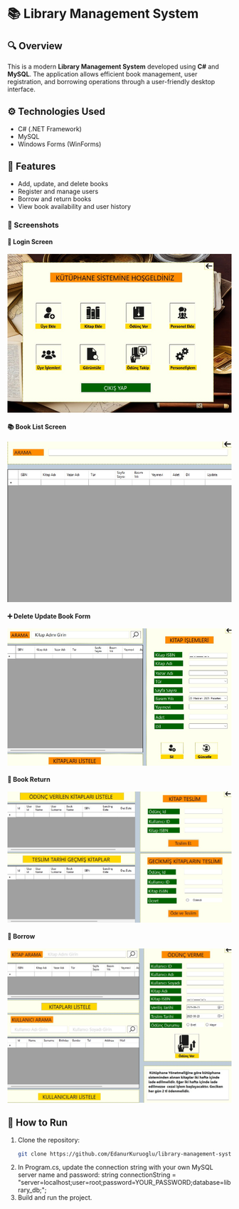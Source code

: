 # 📚 Library Management System

## 🔍 Overview
This is a modern **Library Management System** developed using **C#** and **MySQL**. The application allows efficient book management, user registration, and borrowing operations through a user-friendly desktop interface.

## ⚙️ Technologies Used
- C# (.NET Framework)
- MySQL
- Windows Forms (WinForms)

## 🚀 Features
- Add, update, and delete books
- Register and manage users
- Borrow and return books
- View book availability and user history

### 📸 Screenshots

#### 🔐 Login Screen
![Login Screen](main_page.jpeg)

#### 📚 Book List Screen
![Book List](book_search.jpeg)

#### ➕ Delete Update Book Form
![Add Book](book_delete_update.jpeg)

#### 👤 Book Return 
![Book Return](book_return.jpeg)

#### 🔄 Borrow
![Borrow and Return](borrow_page.jpeg)

## 🧪 How to Run
1. Clone the repository:
   ```bash
   git clone https://github.com/EdanurKuruoglu/library-management-system.git
2. In Program.cs, update the connection string with your own MySQL server name and password:
    string connectionString = "server=localhost;user=root;password=YOUR_PASSWORD;database=library_db;";
3. Build and run the project.
